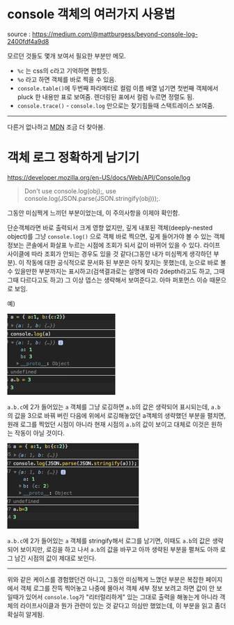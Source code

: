 
# console 객체의 여러가지 사용법

source : https://medium.com/@mattburgess/beyond-console-log-2400fdf4a9d8

모르던 것들도 몇개 보여서 필요한 부분만 메모.


- `%c` 는 css의 c라고 기억하면 편할듯.
- `%o` 라고 하면 객체를 바로 찍을 수 있음.
- `console.table()`에 두번째 파라메터로 컬럼 이름 배열 넘기면 첫번째 객체에서 pluck 한 내용만 표로 보여줌. 렌더링된 표에서 컬럼 누르면 정렬도 됨.
- `console.trace()` - `console.log` 만으로는 찾기힘들때 스택트레이스 보여줌.


----

다른거 없나하고 [MDN](https://developer.mozilla.org/en-US/docs/Web/API/console) 조금 더 찾아봄.


# 객체 로그 정확하게 남기기

https://developer.mozilla.org/en-US/docs/Web/API/Console/log

>Don't use console.log(obj);,
use console.log(JSON.parse(JSON.stringify(obj)));.


그동안 미심쩍게 느끼던 부분이었는데, 이 주의사항을 이제야 확인함.

단순객체라면 바로 출력되서 크게 영향 없지만, 깊게 내포된 객체(deeply-nested object)를 그냥 `console.log()` 으로 객체 바로 찍으면, 깊게 들어가야 볼 수 있는 객체 정보는 콘솔에서 화살표 누르는 시점에 조회가 되서 값이 바뀌어 있을 수 있다. 라이프 사이클에 따라 조회가 안되는 경우도 있을 것 같다(그동안 내가 미심쩍게 생각하던 부분). 이 작동에 대한 공식적으로 문서화 된 부분은 아직 찾지는 못했는데, 눈으로 바로 볼 수 있을만한 부분까지는 표시하고(검색결과로는 설명에 따라 2depth라고도 하고, 그때그때 다르다고도 하고) 그 이상 뎁스는 생략해서 보여준다고. 아마 퍼포먼스 이슈 때문으로 보임.

예)

![단순 console.log](./console.log-simple.png)

`a.b.c`에 2가 들어있는 `a` 객체를 그냥 로깅하면 `a.b`의 값은 생략되어 표시되는데, `a.b` 의 값을 3으로 바꿔 버린 다음에 위에서 로깅해놓았던 a객체의 생략했던 부분을 펼치면, 원래 로그를 찍었던 시점이 아니라 현재 시점의 `a.b`의 값이 보이고 대체로 이것은 원하는 작동이 아닐 것이다.

![stringify console.log](./console.log-stringify.png)

`a.b.c`에 2가 들어있는 `a` 객체를 stringify해서 로그를 남기면, 이때도 `a.b`의 값은 생략되어 보이지만, 로깅을 하고 나서 `a.b`의 값을 바꾸고 아까 생략된 부분을 펼쳐도 아까 로그 남긴 시점의 값이 제대로 보인다.


----
위와 같은 케이스를 경험했던건 아니고, 그동안 미심쩍게 느꼈던 부분은 복잡한 페이지에서 객체 로그를 잔뜩 찍어놓고 나중에 몰아서 객체 세부 정보 보려고 하면 값이 안 보일때가 있어서 `console.log`가 "리터럴리하게" 있는 그대로 출력을 해놓는게 아니라 객체의 라이프사이클과 뭔가 관련이 있는 것 같다고 의심만 했었는데, 이 부분을 읽고 좀더 확실히 알게됨.
